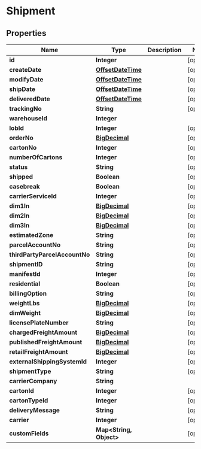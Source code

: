 
# Shipment

## Properties
Name | Type | Description | Notes
------------ | ------------- | ------------- | -------------
**id** | **Integer** |  |  [optional]
**createDate** | [**OffsetDateTime**](OffsetDateTime.md) |  |  [optional]
**modifyDate** | [**OffsetDateTime**](OffsetDateTime.md) |  |  [optional]
**shipDate** | [**OffsetDateTime**](OffsetDateTime.md) |  |  [optional]
**deliveredDate** | [**OffsetDateTime**](OffsetDateTime.md) |  |  [optional]
**trackingNo** | **String** |  |  [optional]
**warehouseId** | **Integer** |  | 
**lobId** | **Integer** |  |  [optional]
**orderNo** | [**BigDecimal**](BigDecimal.md) |  |  [optional]
**cartonNo** | **Integer** |  |  [optional]
**numberOfCartons** | **Integer** |  |  [optional]
**status** | **String** |  |  [optional]
**shipped** | **Boolean** |  |  [optional]
**casebreak** | **Boolean** |  |  [optional]
**carrierServiceId** | **Integer** |  |  [optional]
**dim1In** | [**BigDecimal**](BigDecimal.md) |  |  [optional]
**dim2In** | [**BigDecimal**](BigDecimal.md) |  |  [optional]
**dim3In** | [**BigDecimal**](BigDecimal.md) |  |  [optional]
**estimatedZone** | **String** |  |  [optional]
**parcelAccountNo** | **String** |  |  [optional]
**thirdPartyParcelAccountNo** | **String** |  |  [optional]
**shipmentID** | **String** |  |  [optional]
**manifestId** | **Integer** |  |  [optional]
**residential** | **Boolean** |  |  [optional]
**billingOption** | **String** |  |  [optional]
**weightLbs** | [**BigDecimal**](BigDecimal.md) |  |  [optional]
**dimWeight** | [**BigDecimal**](BigDecimal.md) |  |  [optional]
**licensePlateNumber** | **String** |  |  [optional]
**chargedFreightAmount** | [**BigDecimal**](BigDecimal.md) |  |  [optional]
**publishedFreightAmount** | [**BigDecimal**](BigDecimal.md) |  |  [optional]
**retailFreightAmount** | [**BigDecimal**](BigDecimal.md) |  |  [optional]
**externalShippingSystemId** | **Integer** |  |  [optional]
**shipmentType** | **String** |  |  [optional]
**carrierCompany** | **String** |  | 
**cartonId** | **Integer** |  |  [optional]
**cartonTypeId** | **Integer** |  |  [optional]
**deliveryMessage** | **String** |  |  [optional]
**carrier** | **Integer** |  |  [optional]
**customFields** | **Map&lt;String, Object&gt;** |  |  [optional]



